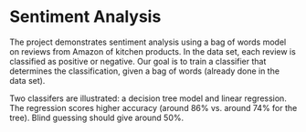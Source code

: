 # Sentiment Analysis

The project demonstrates sentiment analysis using a bag of words model on reviews from Amazon of kitchen products. In the data set, each review is classified as positive or negative. Our goal is to train a classifier that determines the classification, given a bag of words (already done in the data set).

Two classifers are illustrated: a decision tree model and linear regression. The regression scores higher accuracy (around 86% vs. around 74% for the tree). Blind guessing should give around 50%.